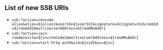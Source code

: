 ## List of new SSB URIs

- `ssb:?action=consume-alias&alias=${alias}&userId=${userId}&signature=${signature}&roomId=${roomId}&multiserverAddress=${roomMsAddr}`
- `ssb:?action=join-room&invite=${inviteCode}&multiserverAddress=${roomMsAddr}`
- `ssb:?action=start-http-auth&sid=${sid}&sc=${sc}`